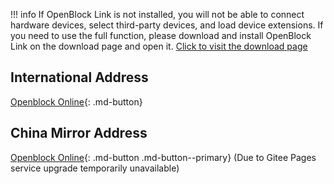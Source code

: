 !!! info
    If OpenBlock Link is not installed, you will not be able to connect hardware devices, select third-party devices, and load device extensions. If you need to use the full function, please download and install OpenBlock Link on the download page and open it. [Click to visit the download page](download-software.md)

## International Address

[Openblock Online](https://openblockcc.github.io/openblock-gui/develop/){: .md-button}

## China Mirror Address

[Openblock Online](https://openblockcc.gitee.io/openblock-gui/develop/){: .md-button  .md-button--primary} (Due to Gitee Pages service upgrade temporarily unavailable)
